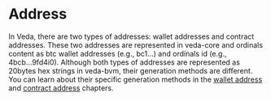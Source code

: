 # Address

In Veda, there are two types of addresses: wallet addresses and contract addresses. These two addresses are represented in veda-core and ordinals content as btc wallet addresses (e.g., bc1...) and ordinals id (e.g., 4bcb...9fd4i0). Although both types of addresses are represented as 20bytes hex strings in veda-bvm, their generation methods are different. You can learn about their specific generation methods in the [wallet address](wallet-address.md) and [contract address](contract-address.md) chapters.
